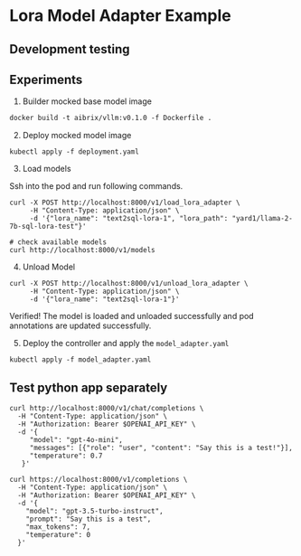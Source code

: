 # Lora Model Adapter Example 

## Development testing


## Experiments

1. Builder mocked base model image
```dockerfile
docker build -t aibrix/vllm:v0.1.0 -f Dockerfile .
```

2. Deploy mocked model image
```shell
kubectl apply -f deployment.yaml
```

3. Load models

Ssh into the pod and run following commands.

```
curl -X POST http://localhost:8000/v1/load_lora_adapter \
     -H "Content-Type: application/json" \
     -d '{"lora_name": "text2sql-lora-1", "lora_path": "yard1/llama-2-7b-sql-lora-test"}'
```

```
# check available models
curl http://localhost:8000/v1/models
```

4. Unload Model

```shell
curl -X POST http://localhost:8000/v1/unload_lora_adapter \
     -H "Content-Type: application/json" \
     -d '{"lora_name": "text2sql-lora-1"}'
```

Verified! The model is loaded and unloaded successfully and pod annotations are updated successfully.

5. Deploy the controller and apply the `model_adapter.yaml`

```
kubectl apply -f model_adapter.yaml
```


## Test python app separately

```shell
curl http://localhost:8000/v1/chat/completions \
  -H "Content-Type: application/json" \
  -H "Authorization: Bearer $OPENAI_API_KEY" \
  -d '{
     "model": "gpt-4o-mini",
     "messages": [{"role": "user", "content": "Say this is a test!"}],
     "temperature": 0.7
   }'
```

```shell
curl https://localhost:8000/v1/completions \
  -H "Content-Type: application/json" \
  -H "Authorization: Bearer $OPENAI_API_KEY" \
  -d '{
    "model": "gpt-3.5-turbo-instruct",
    "prompt": "Say this is a test",
    "max_tokens": 7,
    "temperature": 0
  }'
```